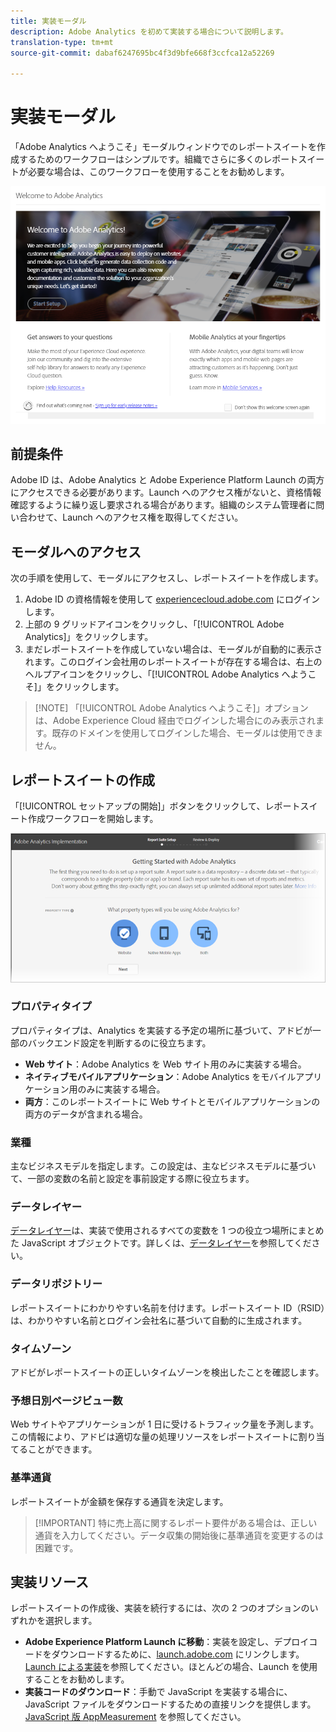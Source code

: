 ```yaml
---
title: 実装モーダル
description: Adobe Analytics を初めて実装する場合について説明します。
translation-type: tm+mt
source-git-commit: dabaf6247695bc4f3d9bfe668f3ccfca12a52269

---
```



# 実装モーダル

<!-- https://activation.adobedtm.com/index.php?redirected=1 -->

「Adobe Analytics へようこそ」モーダルウィンドウでのレポートスイートを作成するためのワークフローはシンプルです。組織でさらに多くのレポートスイートが必要な場合は、このワークフローを使用することをお勧めします。

![モーダルスクリーンショット](assets/implementation-modal.png)

## 前提条件

Adobe ID は、Adobe Analytics と Adobe Experience Platform Launch の両方にアクセスできる必要があります。Launch へのアクセス権がないと、資格情報確認するように繰り返し要求される場合があります。組織のシステム管理者に問い合わせて、Launch へのアクセス権を取得してください。

## モーダルへのアクセス

次の手順を使用して、モーダルにアクセスし、レポートスイートを作成します。

1. Adobe ID の資格情報を使用して [experiencecloud.adobe.com](https://experiencecloud.adobe.com) にログインします。
2. 上部の 9 グリッドアイコンをクリックし、「[!UICONTROL Adobe Analytics]」をクリックします。
3. まだレポートスイートを作成していない場合は、モーダルが自動的に表示されます。このログイン会社用のレポートスイートが存在する場合は、右上のヘルプアイコンをクリックし、「[!UICONTROL Adobe Analytics へようこそ]」をクリックします。

>[!NOTE] 「[!UICONTROL Adobe Analytics へようこそ]」オプションは、Adobe Experience Cloud 経由でログインした場合にのみ表示されます。既存のドメインを使用してログインした場合、モーダルは使用できません。

## レポートスイートの作成

「[!UICONTROL セットアップの開始]」ボタンをクリックして、レポートスイート作成ワークフローを開始します。

![RS ウィザード](assets/analytics-implementation-rs-wizard.png)

### プロパティタイプ

プロパティタイプは、Analytics を実装する予定の場所に基づいて、アドビが一部のバックエンド設定を判断するのに役立ちます。

* **Web サイト**：Adobe Analytics を Web サイト用のみに実装する場合。
* **ネイティブモバイルアプリケーション**：Adobe Analytics をモバイルアプリケーション用のみに実装する場合。
* **両方**：このレポートスイートに Web サイトとモバイルアプリケーションの両方のデータが含まれる場合。

### 業種

主なビジネスモデルを指定します。この設定は、主なビジネスモデルに基づいて、一部の変数の名前と設定を事前設定する際に役立ちます。

### データレイヤー

[データレイヤー](data-layer.md)は、実装で使用されるすべての変数を 1 つの役立つ場所にまとめた JavaScript オブジェクトです。詳しくは、[データレイヤー](data-layer.md)を参照してください。

### データリポジトリー

レポートスイートにわかりやすい名前を付けます。レポートスイート ID（RSID）は、わかりやすい名前とログイン会社名に基づいて自動的に生成されます。

### タイムゾーン

アドビがレポートスイートの正しいタイムゾーンを検出したことを確認します。

### 予想日別ページビュー数

Web サイトやアプリケーションが 1 日に受けるトラフィック量を予測します。この情報により、アドビは適切な量の処理リソースをレポートスイートに割り当てることができます。

### 基準通貨

レポートスイートが金額を保存する通貨を決定します。

>[!IMPORTANT] 特に売上高に関するレポート要件がある場合は、正しい通貨を入力してください。データ収集の開始後に基準通貨を変更するのは困難です。

## 実装リソース

レポートスイートの作成後、実装を続行するには、次の 2 つのオプションのいずれかを選択します。

* **Adobe Experience Platform Launch に移動**：実装を設定し、デプロイコードをダウンロードするために、[launch.adobe.com](https://launch.adobe.com) にリンクします。[Launch による実装](../launch/overview.md)を参照してください。ほとんどの場合、Launch を使用することをお勧めします。
* **実装コードのダウンロード**：手動で JavaScript を実装する場合に、JavaScript ファイルをダウンロードするための直接リンクを提供します。[JavaScript 版 AppMeasurement](../js/overview.md) を参照してください。
